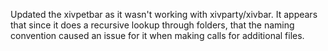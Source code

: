 Updated the xivpetbar as it wasn't working with xivparty/xivbar. It appears that since it does a recursive lookup through folders, that the naming convention caused an issue for it when making calls for additional files.
